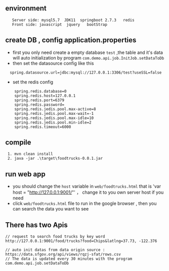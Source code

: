 ## environment
```
   Server side: mysql5.7  JDK11  springboot 2.7.3   redis      
   Front side: javascript  jquery   bootStrap 
```


## create DB , config application.properties
- first you only need create a empty database  `test` ,the table and it's data will auto initialization by program `com.demo.api.job.InitJob.setDataToDb` 
- then set the datasource config like this 
```
  spring.datasource.url=jdbc:mysql://127.0.0.1:3306/test?useSSL=false
```

- set the redis config

```
    spring.redis.database=0
    spring.redis.host=127.0.0.1
    spring.redis.port=6379
    spring.redis.password=
    spring.redis.jedis.pool.max-active=8
    spring.redis.jedis.pool.max-wait=-1
    spring.redis.jedis.pool.max-idle=10
    spring.redis.jedis.pool.min-idle=2
    spring.redis.timeout=6000
```


## compile
```
 1. mvn clean install 
 2. java -jar .\target\foodtrucks-0.0.1.jar
```

## run web app
-  you should change the `host` variable in  `web/foodtrucks.html`   that is 'var host = "http://127.0.0.1:9001/"' ， change it to you own server host if you need  
-  click `web/foodtrucks.html` file to run in the google browser  , then you can search the data you want to see


## There has two Apis
```
// request to search food trucks by key word
http://127.0.0.1:9001/food/trucks?food=Chips&latlng=37.73, -122.376

// auto init datas from data origin source : https://data.sfgov.org/api/views/rqzj-sfat/rows.csv
// The data is updated every 30 minutes with the program 
com.demo.api.job.setDataToDb 

```

